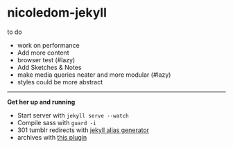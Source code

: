 nicoledom-jekyll
================

to do 
- work on performance
- Add more content
- browser test (#lazy)
- Add Sketches & Notes
- make media queries neater and more modular (#lazy)
- styles could be more abstract

---

**Get her up and running**

* Start server with `jekyll serve --watch`
* Compile sass with `guard -i`
* 301 tumblr redirects with [jekyll alias generator](https://github.com/tsmango/jekyll_alias_generator)
* archives with [this plugin](https://gist.github.com/azsromej/1994881)